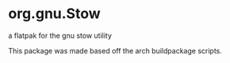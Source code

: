  # org.gnu.Stow 
 a flatpak for the gnu stow utility


This package was made based off the arch buildpackage scripts.
